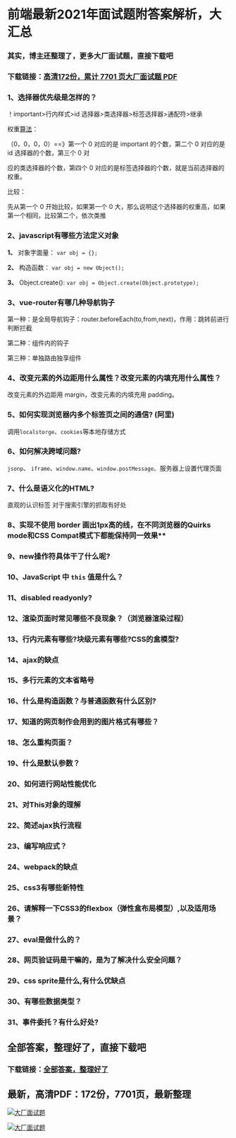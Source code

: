 # 前端最新2021年面试题附答案解析，大汇总

### 其实，博主还整理了，更多大厂面试题，直接下载吧

### 下载链接：[高清172份，累计 7701 页大厂面试题  PDF](https://github.com/souyunku/DevBooks/blob/master/docs/index.md)



### 1、选择器优先级是怎样的？

！important>行内样式>id 选择器>类选择器>标签选择器>通配符>继承

权重[算法](/jump/super-jump/word?word=%E7%AE%97%E6%B3%95)：

（0，0，0，0）==》第一个 0 对应的是 important 的个数，第二个 0 对应的是 id 选择器的个数，第三个 0 对

应的类选择器的个数，第四个 0 对应的是标签选择器的个数，就是当前选择器的权重。

比较：

先从第一个 0 开始比较，如果第一个 0 大，那么说明这个选择器的权重高，如果第一个相同，比较第二个，依次类推


### 2、javascript有哪些方法定义对象

**1、** 对象字面量： `var obj = {};`

**2、** 构造函数： `var obj = new Object();`

**3、** Object.create(): `var obj = Object.create(Object.prototype);`


### 3、vue-router有哪几种导航钩子

第一种：是全局导航钩子：router.beforeEach(to,from,next)，作用：跳转前进行判断拦截

第二种：组件内的钩子

第三种：单独路由独享组件


### 4、改变元素的外边距用什么属性？改变元素的内填充用什么属性？

改变元素的外边距用 margin，改变元素的内填充用 padding。


### 5、如何实现浏览器内多个标签页之间的通信? (阿里)

调用`localstorge`、`cookies`等本地存储方式


### 6、如何解决跨域问题?

`jsonp`、 `iframe`、`window.name`、`window.postMessage`、服务器上设置代理页面


### 7、什么是语义化的HTML?

直观的认识标签 对于搜索引擎的抓取有好处


### 8、实现不使用 border 画出1px高的线，在不同浏览器的Quirks mode和CSS Compat模式下都能保持同一效果**
### 9、new操作符具体干了什么呢?
### 10、JavaScript 中 `this` 值是什么？
### 11、disabled readyonly?
### 12、渲染页面时常见哪些不良现象？（浏览器渲染过程）
### 13、行内元素有哪些?块级元素有哪些?CSS的盒模型?
### 14、ajax的缺点
### 15、多行元素的文本省略号
### 16、什么是构造函数？与普通函数有什么区别?
### 17、知道的网页制作会用到的图片格式有哪些？
### 18、怎么重构页面？
### 19、什么是默认参数？
### 20、如何进行网站性能优化
### 21、对This对象的理解
### 22、简述ajax执行流程
### 23、编写响应式？
### 24、webpack的缺点
### 25、css3有哪些新特性
### 26、请解释一下CSS3的flexbox（弹性盒布局模型）,以及适用场景？
### 27、eval是做什么的？
### 28、网页验证码是干嘛的，是为了解决什么安全问题？
### 29、css sprite是什么,有什么优缺点
### 30、有哪些数据类型？
### 31、事件委托？有什么好处?




## 全部答案，整理好了，直接下载吧

### 下载链接：[全部答案，整理好了](https://www.souyunku.com/wp-content/uploads/weixin/githup-weixin-2.png)




## 最新，高清PDF：172份，7701页，最新整理

[![大厂面试题](https://www.souyunku.com/wp-content/uploads/weixin/mst.png "架构师专栏")](https://www.souyunku.com/wp-content/uploads/weixin/githup-weixin.png "架构师专栏")

[![大厂面试题](https://www.souyunku.com/wp-content/uploads/weixin/githup-weixin.png "架构师专栏")](https://www.souyunku.com/wp-content/uploads/weixin/githup-weixin.png "架构师专栏")
